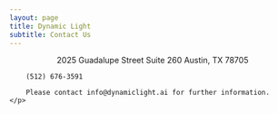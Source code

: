 ```yaml
---
layout: page
title: Dynamic Light
subtitle: Contact Us
---
```

<div>
    <p style="text-align: center;">
        2025 Guadalupe Street
        Suite 260
        Austin, TX 78705
        
        (512) 676-3591
        
        Please contact info@dynamiclight.ai for further information.
    </p>
</div>
